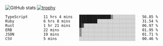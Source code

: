 ![GitHub stats](https://github-readme-stats.vercel.app/api?username=ksk001100&show_icons=true&theme=tokyonight)
[![trophy](https://github-profile-trophy.vercel.app/?username=ksk001100&theme=onedark)](https://github.com/ryo-ma/github-profile-trophy)

<!--START_SECTION:waka-->

```text
TypeScript       11 hrs 4 mins   ██████████████▒░░░░░░░░░░   56.85 %
Ruby             6 hrs 8 mins    ████████░░░░░░░░░░░░░░░░░   31.54 %
Rust             1 hr 21 mins    █▓░░░░░░░░░░░░░░░░░░░░░░░   06.97 %
ERB              22 mins         ▒░░░░░░░░░░░░░░░░░░░░░░░░   01.95 %
JSON             19 mins         ▒░░░░░░░░░░░░░░░░░░░░░░░░   01.71 %
CSV              5 mins          ░░░░░░░░░░░░░░░░░░░░░░░░░   00.46 %
```

<!--END_SECTION:waka-->
